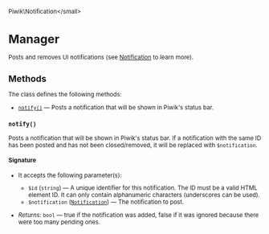 <small>Piwik\Notification\</small>

Manager
=======

Posts and removes UI notifications (see [Notification](/api-reference/Piwik/Notification) to learn more).

Methods
-------

The class defines the following methods:

- [`notify()`](#notify) &mdash; Posts a notification that will be shown in Piwik's status bar.

<a name="notify" id="notify"></a>
<a name="notify" id="notify"></a>
### `notify()`

Posts a notification that will be shown in Piwik's status bar. If a notification with the same ID
has been posted and has not been closed/removed, it will be replaced with `$notification`.

#### Signature

-  It accepts the following parameter(s):
    - `$id` (`string`) &mdash;
       A unique identifier for this notification. The ID must be a valid HTML element ID. It can only contain alphanumeric characters (underscores can be used).
    - `$notification` ([`Notification`](../../Piwik/Notification.md)) &mdash;
       The notification to post.

- *Returns:*  `bool` &mdash;
    true if the notification was added, false if it was ignored because there were too many
                  pending ones.

